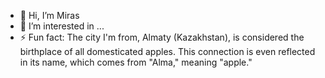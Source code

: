 - 👋 Hi, I’m Miras
- 👀 I’m interested in ...
- ⚡ Fun fact: The city I'm from, Almaty (Kazakhstan), is considered the birthplace of all domesticated apples. This connection is even reflected in its name, which comes from "Alma," meaning "apple."

<!---
miras-kanatzhanov/miras-kanatzhanov is a ✨ special ✨ repository because its `README.md` (this file) appears on your GitHub profile.
You can click the Preview link to take a look at your changes.
--->

